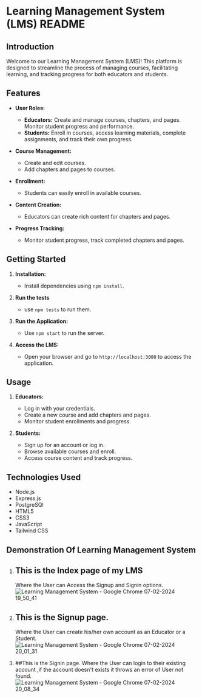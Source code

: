 # Learning Management System (LMS) README

## Introduction

Welcome to our Learning Management System (LMS)! This platform is designed to streamline the process of managing courses, facilitating learning, and tracking progress for both educators and students.

## Features

- **User Roles:**
  - **Educators:** Create and manage courses, chapters, and pages. Monitor student progress and performance.
  - **Students:** Enroll in courses, access learning materials, complete assignments, and track their own progress.

- **Course Management:**
  - Create and edit courses.
  - Add chapters and pages to courses.

- **Enrollment:**
  - Students can easily enroll in available courses.

- **Content Creation:**
  - Educators can create rich content for chapters and pages.

- **Progress Tracking:**
  - Monitor student progress, track completed chapters and pages.

## Getting Started

1. **Installation:**
   - Install dependencies using `npm install`.

2. **Run the tests**
   - use `npm tests` to run them.

3. **Run the Application:**
   - Use `npm start` to run the server.

4. **Access the LMS:**
   - Open your browser and go to `http://localhost:3000` to access the application.

## Usage

1. **Educators:**
   - Log in with your credentials.
   - Create a new course and add chapters and pages.
   - Monitor student enrollments and progress.

2. **Students:**
   - Sign up for an account or log in.
   - Browse available courses and enroll.
   - Access course content and track progress.

## Technologies Used

- Node.js
- Express.js
- PostgreSQl
- HTML5
- CSS3
- JavaScript
- Tailwind CSS

## Demonstration Of Learning Management System

1. ## This is the Index page of my LMS
   Where the User can Access the Signup and Signin options.
![Learning Management System - Google Chrome 07-02-2024 19_50_41](https://github.com/Bababoi4503/LMS/assets/140642491/55a9299f-c731-44ad-b508-3930e6dd6a14)

2. ## This is the Signup page.
   Where the User can create his/her own account as an Educator or a Student.
![Learning Management System - Google Chrome 07-02-2024 20_01_31](https://github.com/Bababoi4503/LMS/assets/140642491/7a066b5a-6a8d-4671-a2d6-c138cccb9c2d)

3. ##This is the Signin page.
   Where the User can login to their existing account ,if the account doesn't exists it throws an error of User not found.
![Learning Management System - Google Chrome 07-02-2024 20_08_34](https://github.com/Bababoi4503/LMS/assets/140642491/7fa1335b-7284-4f9d-864a-33d8499b447e)


